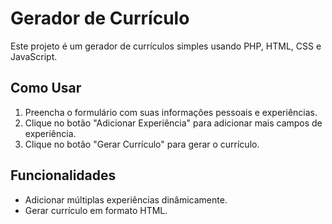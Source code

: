 # Gerador de Currículo

Este projeto é um gerador de currículos simples usando PHP, HTML, CSS e JavaScript.

## Como Usar

1. Preencha o formulário com suas informações pessoais e experiências.
2. Clique no botão "Adicionar Experiência" para adicionar mais campos de experiência.
3. Clique no botão "Gerar Currículo" para gerar o currículo.

## Funcionalidades

- Adicionar múltiplas experiências dinâmicamente.
- Gerar currículo em formato HTML.
